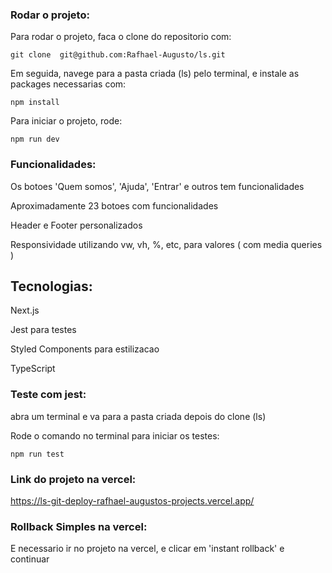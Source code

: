 ### Rodar o projeto:

Para rodar o projeto, faca o clone do repositorio com:

```
git clone  git@github.com:Rafhael-Augusto/ls.git
```

Em seguida, navege para a pasta criada (ls) pelo terminal, e instale as packages necessarias com:

```
npm install
```

Para iniciar o projeto, rode:

```
npm run dev
```

### Funcionalidades:

Os botoes 'Quem somos', 'Ajuda', 'Entrar' e outros tem funcionalidades

Aproximadamente 23 botoes com funcionalidades

Header e Footer personalizados

Responsividade utilizando vw, vh, %, etc, para valores ( com media queries )

## Tecnologias:

Next.js

Jest para testes

Styled Components para estilizacao

TypeScript

### Teste com jest:

abra um terminal e va para a pasta criada depois do clone (ls)

Rode o comando no terminal para iniciar os testes:

```
npm run test
```

### Link do projeto na vercel:

https://ls-git-deploy-rafhael-augustos-projects.vercel.app/

### Rollback Simples na vercel:

E necessario ir no projeto na vercel, e clicar em 'instant rollback' e continuar


